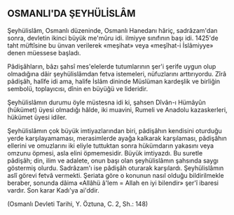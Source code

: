 ## OSMANLI'DA ŞEYHÜLİSLÂM

Şeyhülislâm, Osmanlı düzeninde, Osmanlı Hanedanı hâriç, sadrâzam'dan sonra, devletin ikinci büyük me'mûru idi. ilmiyye sınıfının başı idi. 1425'de taht müftîsine bu ünvan verilerek «meşihat» veya «meşîhat-i İslâmiyye» denen mü­essese başladı.

Pâdişâhların, bâzı şahsî mes'elelerde tutum­larının şer'i şerife uygun olup olmadığına dâir şeyhülislâmdan fetva istemeleri, nüfuzlarını arttırıyordu. Zîrâ pâdişâh, halîfe idi ama, halife İslâm dininde Müslüman kardeşlik ve birliğin sem­bolü, toplayıcısı, dînin en büyüğü ve lideridir.

Şeyhülislâmın durumu öyle müstesna idi ki, şahsen Dîvân-ı Hümâyûn (hükümet) üyesi olmadığı hâlde, iki muavini, Rumeli ve Anadolu kazaskerleri, hükümet üyesi idiler.

Şeyhülislâmın çok büyük imtiyazlarından biri, pâdişâhın kendisini oturduğu yerde karşılayamaması, merasimlerde ayağa kalkarak karşı­laması, pâdişâhın ellerini ve omuzlarını iki eliy­le tuttuktan sonra hükümdarın yakasını veya omzunu öpmesi, asla elini öpmemesidir. Büyük imtiyazdı. Bu suretle pâdişâh; din, ilim ve ada­lete, onun başı olan şeyhülislâmın şahsında say­gı göstermiş olurdu. Sadrâzam'ı ise pâdişâh otu­rarak karşılardı. Şeyhülislâmın aslî görevi fetvâ vermekti. Şeriata göre o konunun nasıl olduğu bildirilmekle beraber, sonunda dâima «Allâhü â'lem = Allah en iyi bilendir» şer'î ibaresi var­dır. Son karar Kadı'ya ai'ddir.

(Osmanlı Devleti Tarihi, Y. Öztuna, C. 2, Sh.: 148)
